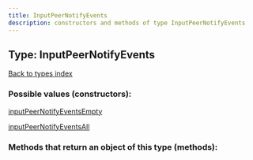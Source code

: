 ```yaml
---
title: InputPeerNotifyEvents
description: constructors and methods of type InputPeerNotifyEvents
---
```

## Type: InputPeerNotifyEvents  
[Back to types index](index.md)



### Possible values (constructors):

[inputPeerNotifyEventsEmpty](../constructors/inputPeerNotifyEventsEmpty.md)  

[inputPeerNotifyEventsAll](../constructors/inputPeerNotifyEventsAll.md)  



### Methods that return an object of this type (methods):



